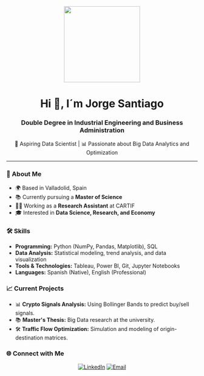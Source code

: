 <div id="header" align="center">
  <img src="https://64.media.tumblr.com/tumblr_m9odfzjhPh1qm6oc3o1_500.gif" width="200" />
  <h1 align="center">Hi 👋, I´m Jorge Santiago</h1>
  <h3 align="center">Double Degree in Industrial Engineering and Business Administration</h3>
  <p align="center">🚀 Aspiring Data Scientist | 📊 Passionate about Big Data Analytics and Optimization</p>
</div>

---

### 🚀 About Me
- 🌍 Based in Valladolid, Spain  
- 📚 Currently pursuing a **Master of Science**  
- 👨‍💻 Working as a **Research Assistant** at CARTIF  
- 🎓 Interested in **Data Science, Research, and Economy**  

### 🛠️ Skills
- **Programming:** Python (NumPy, Pandas, Matplotlib), SQL  
- **Data Analysis:** Statistical modeling, trend analysis, and data visualization  
- **Tools & Technologies:** Tableau, Power BI, Git, Jupyter Notebooks  
- **Languages:** Spanish (Native), English (Professional)  

### 📈 Current Projects
- 📊 **Crypto Signals Analysis:** Using Bollinger Bands to predict buy/sell signals.  
- 📚 **Master's Thesis:** Big Data research at the university.  
- 🛠️ **Traffic Flow Optimization:** Simulation and modeling of origin-destination matrices.  

### 🌐 Connect with Me
<p align="center">
  <a href="https://www.linkedin.com/in/jorge-santiago-rodríguez-peñalosa/"><img src="https://img.shields.io/badge/LinkedIn-blue?style=for-the-badge&logo=linkedin&logoColor=white" alt="LinkedIn"></a>
  <a href="mailto:jorgesantiagorodriguezpenalosa@icloud.com"><img src="https://img.shields.io/badge/Email-red?style=for-the-badge&logo=gmail&logoColor=white" alt="Email"></a>
</p>
